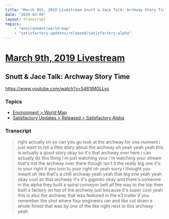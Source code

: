 ```yaml
---
title: "March 9th, 2019 Livestream Snutt & Jace Talk: Archway Story Time"
date: "2019-03-09"
layout: transcript
topics:
    - "environment/world-map"
    - "satisfactory-updates/released/satisfactory-alpha"
---
```

# [March 9th, 2019 Livestream](../2019-03-09.md)
## Snutt & Jace Talk: Archway Story Time
https://www.youtube.com/watch?v=5481tMGLLys

### Topics
* [Environment > World Map](../topics/environment/world-map.md)
* [Satisfactory Updates > Released > Satisfactory Alpha](../topics/satisfactory-updates/released/satisfactory-alpha.md)

### Transcript

> right actually oh so can you go look at the archway for one moment i just want to tell a little story about the archway oh yeah yeah yeah this is actually a good story okay so it's that archway over here i can actually do this thing i'm just watching your i'm watching your stream that's not the archway over there though isn't it the really big one it's to your right if you turn to your right oh yeah sorry i thought you meant uh like that's a chill archway yeah yeah that big one yeah yeah okay cool so that archway it's it's gigantic okay and there's someone in the alpha they built a spiral conveyor belt all the way to the top then built a factory on top of the archway just because it's super cool yeah this is also the archway that was featured in the e3 trailer if you remember the shot where four engineers ran and like cut down a whole forest that was by one of the like right next to this archway yeah
